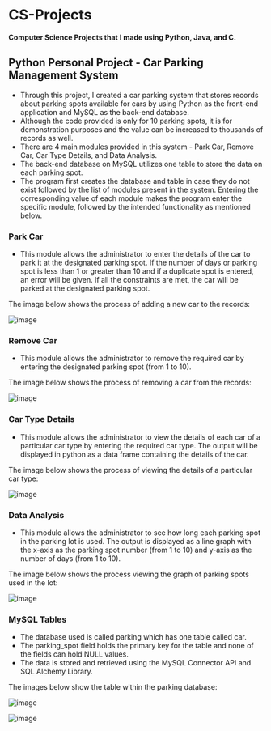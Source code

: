 # CS-Projects
**Computer Science Projects that I made using Python, Java, and C.**


## Python Personal Project - Car Parking Management System
* Through this project, I created a car parking system that stores records about parking spots available for cars by using Python as the front-end application and MySQL as the back-end database.
* Although the code provided is only for 10 parking spots, it is for demonstration purposes and the value can be increased to thousands of records as well.
* There are 4 main modules provided in this system - Park Car, Remove Car, Car Type Details, and Data Analysis.
* The back-end database on MySQL utilizes one table to store the data on each parking spot.
* The program first creates the database and table in case they do not exist followed by the list of modules present in the system. Entering the corresponding value of each module makes the program enter the specific module, followed by the intended functionality as mentioned below. 
### Park Car
* This module allows the administrator to enter the details of the car to park it at the designated parking spot. If the number of days or parking spot is less than 1 or greater than 10 and if a duplicate spot is entered, an error will be given. If all the constraints are met, the car will be parked at the designated parking spot.

The image below shows the process of adding a new car to the records:
  
![image](https://github.com/SiddharthN21/CS-Projects/assets/112213674/253eca9a-e57b-4fa1-85a7-78f1cb4491df)
### Remove Car
* This module allows the administrator to remove the required car by entering the designated parking spot (from 1 to 10).

The image below shows the process of removing a car from the records:

![image](https://github.com/SiddharthN21/CS-Projects/assets/112213674/289b87e0-f170-41a8-b5a9-4f0f32c04f7b)
### Car Type Details
* This module allows the administrator to view the details of each car of a particular car type by entering the required car type. The output will be displayed in python as a data frame containing the details of the car.

The image below shows the process of viewing the details of a particular car type:

![image](https://github.com/SiddharthN21/CS-Projects/assets/112213674/03693067-5105-46dc-be0f-1427c28a281a)
### Data Analysis
* This module allows the administrator to see how long each parking spot in the parking lot is used. The output is displayed as a line graph with the x-axis as the parking spot number (from 1 to 10) and y-axis as the number of days (from 1 to 10).

The image below shows the process viewing the graph of parking spots used in the lot:

![image](https://github.com/SiddharthN21/CS-Projects/assets/112213674/42b3ce6b-62f5-4953-afb9-a2f933798753)

### MySQL Tables
* The database used is called parking which has one table called car.
* The parking_spot field holds the primary key for the table and none of the fields can hold NULL values.
* The data is stored and retrieved using the MySQL Connector API and SQL Alchemy Library.

The images below show the table within the parking database:

![image](https://github.com/SiddharthN21/CS-Projects/assets/112213674/ea73d6e0-3999-400f-8af0-0bde0a2366ff)

![image](https://github.com/SiddharthN21/CS-Projects/assets/112213674/5bc2a054-2436-4e64-a32c-dd24fa80f1ac)



